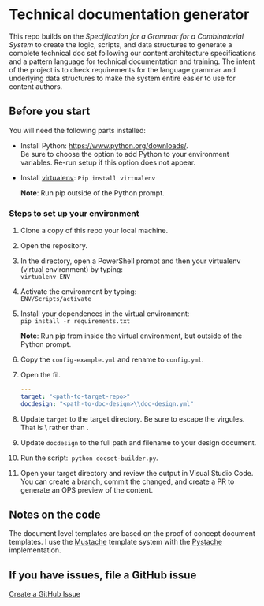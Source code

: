 # Technical documentation generator

This repo builds on the *Specification for a Grammar for a Combinatorial System* to create the logic, scripts, and data structures to generate a complete technical doc set following our content architecture specifications and a pattern language for technical documentation and training. The intent of the project is to check requirements for the language grammar and underlying data structures to make the system entire easier to use for content authors.
## Before you start

You will need the following parts installed:
 - Install Python: https://www.python.org/downloads/.  
     Be sure to choose the option to add Python to your environment variables. Re-run setup if this option does not appear.
 - Install [virtualenv](https://medium.com/co-learning-lounge/create-virtual-environment-python-windows-2021-d947c3a3ca78): `Pip install virtualenv`

    **Note**: Run pip outside of the Python prompt.

### Steps to set up your environment

1. Clone a copy of this repo your local machine.
2. Open the repository. 
3. In the directory, open a PowerShell prompt and then your virtualenv (virtual environment) by typing:  
    `virtualenv ENV`
4. Activate the environment by typing:  
    `ENV/Scripts/activate`
5. Install your dependences in the virtual environment:  
    `pip install -r requirements.txt`

    **Note**: Run pip from inside the virtual environment, but outside of the Python prompt.

6. Copy the `config-example.yml` and rename to `config.yml`.
7. Open the fil.
    ```yml
    ---
    target: "<path-to-target-repo>"
    docdesign: "<path-to-doc-design>\\doc-design.yml"
    ```
8.  Update `target` to the target directory.  Be sure to escape the virgules. That is \\ rather than \.
9. Update `docdesign` to the full path and filename to your design document.
10. Run the script:` python docset-builder.py`.
11. Open your target directory and review the output in Visual Studio Code. You can create a branch, commit the changed, and create a PR to generate an OPS preview of the content.

## Notes on the code

The document level templates are based on the proof of concept document templates. I use the [Mustache](https://mustache.github.io/) template system with the [Pystache](https://github.com/sarnold/pystache) implementation.

## If you have issues, file a GitHub issue

[Create a GitHub Issue](https://github.com/mattbriggs/tech-doc-generator/issues/new/choose)